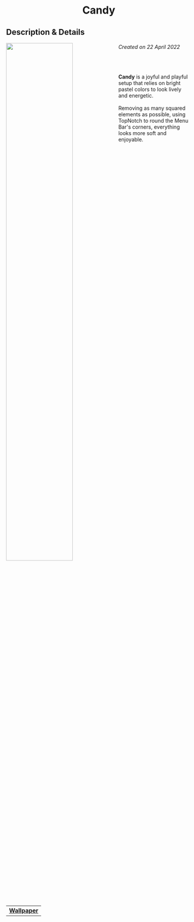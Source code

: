 <h1 align="center"> Candy </h1>
<h2> Description & Details</h2>  
<img width="60%" align="left" src="https://user-images.githubusercontent.com/61376940/168647485-0978d8d7-3205-4041-a22e-c2df232d57be.png">

<h6><i>Created on 22 April 2022</i></h6><br>
<p> 
  <b>Candy</b> is a joyful and playful setup that relies on bright pastel colors to look lively and energetic.
  <br><br>
  Removing as many squared elements as possible, using TopNotch to round the Menu Bar's corners, everything looks more soft and enjoyable.
  <br><br>
 
  <table><tr><td>
        <a href="https://github.com/Haruno19/dotfiles/blob/main/Wallpapers/pexels-gradienta-7130557.jpg"> <b>Wallpaper</b> </a>
  </td></tr></table>
</p>
